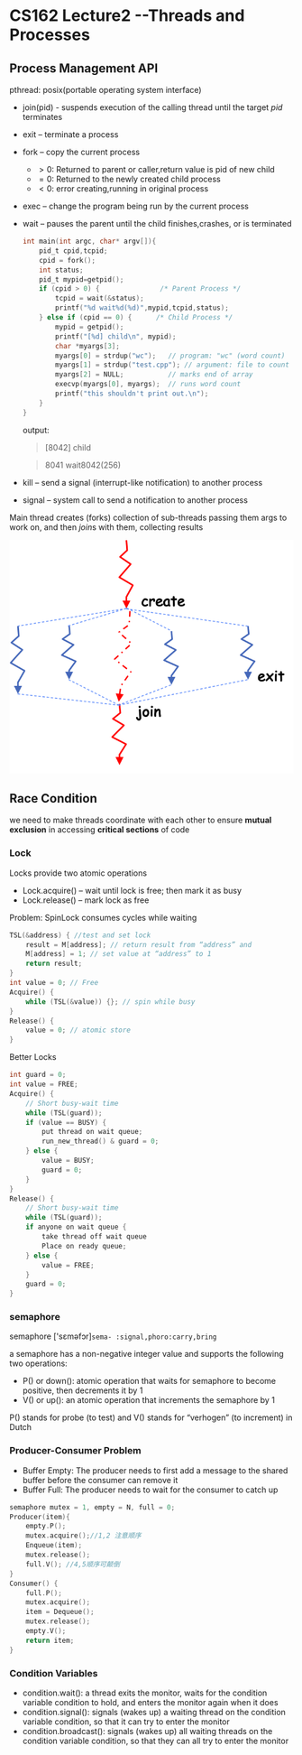 # CS162 Lecture2 --Threads and Processes

## Process Management API
pthread: posix(portable operating system interface)
- join(pid) - suspends execution of the calling thread until the target *pid* terminates 
- exit – terminate a process
- fork – copy the current process
    - $>0$: Returned to parent or caller,return value is pid of new child
    - $=0$: Returned to the newly created child process
    - $<0$: error creating,running in original process
- exec – change the program being run by the current process
- wait –  pauses the parent until the child finishes,crashes, or is terminated
    ```c
    int main(int argc, char* argv[]){
        pid_t cpid,tcpid;
        cpid = fork();
        int status;
        pid_t mypid=getpid();
        if (cpid > 0) {               /* Parent Process */
            tcpid = wait(&status);
            printf("%d wait%d(%d)",mypid,tcpid,status);
        } else if (cpid == 0) {      /* Child Process */
            mypid = getpid();
            printf("[%d] child\n", mypid);
            char *myargs[3];
            myargs[0] = strdup("wc");   // program: "wc" (word count)
            myargs[1] = strdup("test.cpp"); // argument: file to count
            myargs[2] = NULL;           // marks end of array
            execvp(myargs[0], myargs);  // runs word count
            printf("this shouldn't print out.\n");
        }
    }
    ```
    output:

    > [8042] child

    > 8041 wait8042(256)
- kill – send a signal (interrupt-like notification) to another process
- signal – system call to send a notification to another process


Main thread creates (forks) collection of sub-threads passing them args to work on, and then *join*s with them, collecting results

![20220120162550](https://raw.githubusercontent.com/zxc2012/image/main/20220120162550.png)

## Race Condition

we need to make threads coordinate with each other to ensure **mutual exclusion** in accessing **critical sections** of code

### Lock

Locks provide two atomic operations

- Lock.acquire() – wait until lock is free; then mark it as busy
- Lock.release() – mark lock as free

Problem: SpinLock consumes cycles while waiting

```cpp
TSL(&address) { //test and set lock 
    result = M[address]; // return result from “address” and
    M[address] = 1; // set value at “address” to 1
    return result;
}
int value = 0; // Free
Acquire() {
    while (TSL(&value)) {}; // spin while busy
}
Release() {
    value = 0; // atomic store
}
```

Better Locks

```cpp
int guard = 0;
int value = FREE;
Acquire() {
    // Short busy-wait time
    while (TSL(guard));
    if (value == BUSY) {
        put thread on wait queue;
        run_new_thread() & guard = 0;
    } else {
        value = BUSY;
        guard = 0;
    }
}
Release() {
    // Short busy-wait time
    while (TSL(guard));
    if anyone on wait queue {
        take thread off wait queue
        Place on ready queue;
    } else {
        value = FREE;
    }
    guard = 0;
}
```

### semaphore

semaphore ['sɛməfɔr]`sema- :signal,phoro:carry,bring`

a semaphore has a non-negative integer value and supports the following two operations:
- P() or down(): atomic operation that waits for semaphore to become positive, then decrements it by 1
- V() or up(): an atomic operation that increments the semaphore by 1

P() stands for probe (to test) and V() stands for “verhogen” (to increment) in Dutch

### Producer-Consumer Problem

- Buffer Empty: The producer needs to first add a message to the shared buffer before the consumer can remove it
- Buffer Full: The producer needs to wait for the consumer to catch up

```cpp
semaphore mutex = 1, empty = N, full = 0;
Producer(item){
    empty.P();
    mutex.acquire();//1,2 注意顺序
    Enqueue(item);
    mutex.release();
    full.V(); //4,5顺序可颠倒
}
Consumer() {
    full.P();
    mutex.acquire();
    item = Dequeue();
    mutex.release();
    empty.V();
    return item;
}
```

### Condition Variables

- condition.wait(): a thread exits the monitor, waits for the condition variable condition to hold, and enters the monitor again when it does
- condition.signal(): signals (wakes up) a waiting thread on the condition variable condition, so that it can try to enter the monitor
- condition.broadcast(): signals (wakes up) all waiting threads on the condition variable condition, so that they can all try to enter the monitor